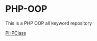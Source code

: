 # PHP-OOP
This is a PHP OOP all keyword repository

[PHPClass](https://kazisadibreza.github.io/PHP-OOP/PHPClass)
